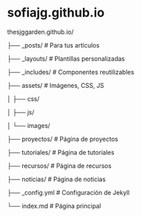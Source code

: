 # sofiajg.github.io
thesjggarden.github.io/

├── _posts/               # Para tus artículos

├── _layouts/             # Plantillas personalizadas

├── _includes/            # Componentes reutilizables

├── assets/               # Imágenes, CSS, JS

│   ├── css/

│   ├── js/

│   └── images/

├── proyectos/            # Página de proyectos

├── tutoriales/           # Página de tutoriales

├── recursos/             # Página de recursos

├── noticias/             # Página de noticias

├── _config.yml           # Configuración de Jekyll

└── index.md              # Página principal

